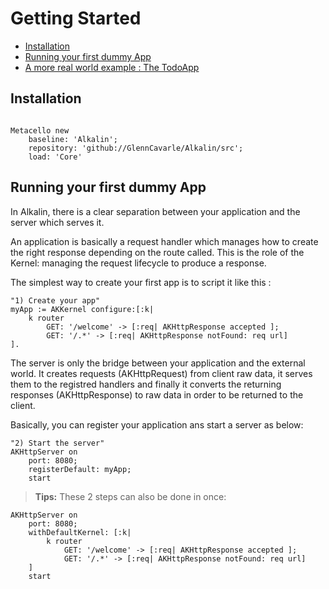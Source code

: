 # Getting Started

* [Installation](#installation)
* [Running your first dummy App](#running-your-first-dummy-app)
* [A more real world example : The TodoApp](todoapp.md)


## Installation

```smalltalk

Metacello new
    baseline: 'Alkalin';
    repository: 'github://GlennCavarle/Alkalin/src';
    load: 'Core'

```

## Running your first dummy App

In Alkalin, there is a clear separation between your application and the server which serves it.  
 
An application is basically a request handler which manages how to create the right response depending on the route called. This is the role of the Kernel: managing the request lifecycle to produce a response.

The simplest way to create your first app is to script it like this :

```smalltalk
"1) Create your app"
myApp := AKKernel configure:[:k| 
    k router
        GET: '/welcome' -> [:req| AKHttpResponse accepted ];
        GET: '/.*' -> [:req| AKHttpResponse notFound: req url]
].
```

The server is only the bridge between your application and the external world. It creates requests (AKHttpRequest) from client raw data, it serves them to the registred handlers and finally it converts the returning responses (AKHttpResponse) to raw data in order to be returned to the client.

Basically, you can register your application ans start a server as below:

```smalltalk
"2) Start the server"
AKHttpServer on
    port: 8080;
    registerDefault: myApp;
    start
```


> **Tips:** These 2 steps can also be done in once:  

```smalltalk
AKHttpServer on
    port: 8080;
    withDefaultKernel: [:k| 
        k router
            GET: '/welcome' -> [:req| AKHttpResponse accepted ];
            GET: '/.*' -> [:req| AKHttpResponse notFound: req url]  
    ]
    start
```

